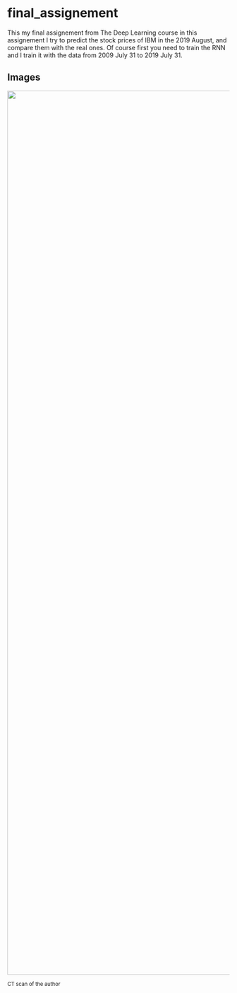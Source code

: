# final_assignement
This my final assignement from The Deep Learning course in this assignement I try to predict the stock prices of IBM in the 2019 August, and compare them with the real ones. Of course first you need to train the RNN and I train it with the data from 2009 July 31 to 2019 July 31.
## Images

<img src="https://hackernoon.com/hn-images/1*6xj691fPWf3S-mWUCbxSJg.jpeg" width = "2000"/>

<sub>CT scan of the author </sub>
